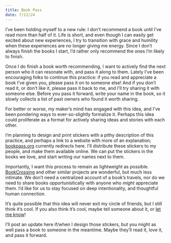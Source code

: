 ```yaml
---
title: Book Pass
date: 7/12/24
---
```


I’ve been holding myself to a new rule: I don’t recommend a book until I’ve read more than half of it. Life is short, and even though I can easily get excited about new experiences, I try to transition with grace and humility when these experiences are no longer giving me energy. Since I don’t always finish the books I start, I’d rather only recommend the ones I’m likely to finish.

Once I do finish a book worth recommending, I want to actively find the next person who it can resonate with, and pass it along to them. Lately I’ve been encouraging folks to continue this practice: if you read and appreciate a book I’ve given you, please pass it on to someone else! And if you don’t read it, or don’t like it, please pass it back to me, and I’ll try sharing it with someone else. Before you pass it forward, write your name in the book, so it slowly collects a list of past owners who found it worth sharing.

For better or worse, my maker’s mind has engaged with this idea, and I’ve been pondering ways to ever-so-slightly formalize it. Perhaps this idea could proliferate as a format for actively sharing ideas and stories with each other.

I’m planning to design and print stickers with a pithy description of this practice, and perhaps a link to a website with more of an explanation; [bookpass.org](http://bookpass.org) currently redirects here. I’ll distribute these stickers to my people, and make them available online. We can put the stickers in the books we love, and start writing our names next to them.

Importantly, I want this process to remain as lightweight as possible. [BookCrossing](https://www.bookcrossing.com/) and other similar projects are wonderful, but much less intimate. We don’t need a centralized account of a book’s travels, nor do we need to share books opportunistically with anyone who _might_ appreciate them. I’d like for us to stay focused on deep intentionality, and thoughtful human connection.

It’s quite possible that this idea will never exit my circle of friends, but I still think it’s cool. If you also think it’s cool, maybe tell someone about it, or [let me know](https://x.com/flatpickles/status/1811849097948922361)!

I’ll post an update here if/when I design those stickers, but you might as well pass a book to someone in the meantime. Maybe they’ll read it, love it, and pass it forward.
